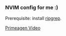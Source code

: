 ### NVIM config for me :)
Prerequisite: install [ripgrep](https://github.com/BurntSushi/ripgrep).

[Primeagen Video](https://www.youtube.com/watch?v=w7i4amO_zaE)

